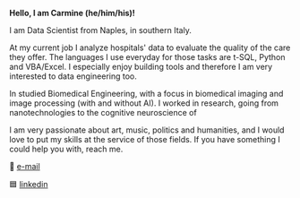 **Hello, I am Carmine (he/him/his)!**

I am Data Scientist from Naples, in southern Italy. 

At my current job I analyze hospitals' data to evaluate the quality of the care they offer. The languages I use everyday for those tasks are t-SQL, Python and VBA/Excel. 
I especially enjoy building tools and therefore I am very interested to data engineering too. 

In studied Biomedical Engineering, with a focus in biomedical imaging and image processing (with and without AI). I worked in research, going from nanotechnologies to the cognitive neuroscience of 

I am very passionate about art, music, politics and humanities, and I would love to put my skills at the service of those fields. If you have something I could help you with, reach me.

📧 [e-mail](gnolo@live.it)

🟦 [linkedin](https://www.linkedin.com/in/gnolo/)
